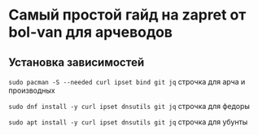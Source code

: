 # Самый простой гайд на zapret от bol-van для арчеводов
## Установка зависимостей
`sudo pacman -S --needed curl ipset bind git jq` строчка для арча и производных

`sudo dnf install -y curl ipset dnsutils git jq` строчка для федоры

`sudo apt install -y curl ipset dnsutils git jq` строчка для убунты
